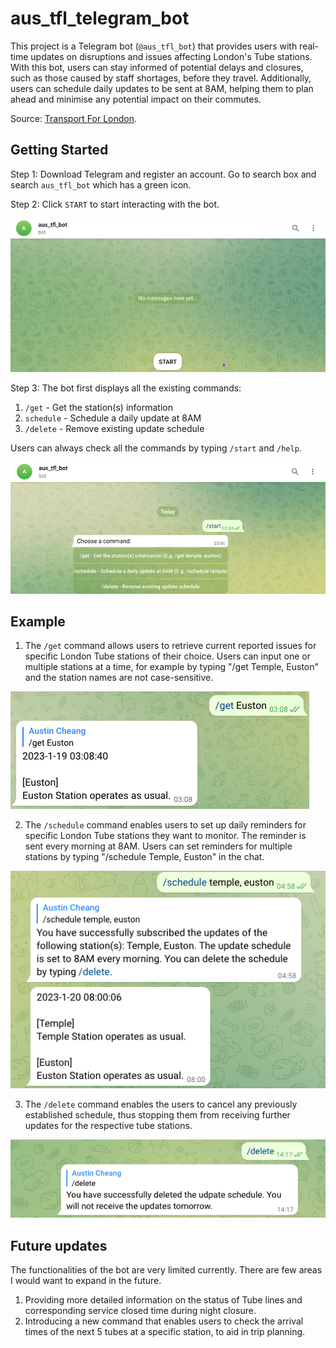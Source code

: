 # aus_tfl_telegram_bot

This project is a Telegram bot (`@aus_tfl_bot`) that provides users with real-time updates on disruptions and issues affecting London's Tube stations. With this bot, users can stay informed of potential delays and closures, such as those caused by staff shortages, before they travel. Additionally, users can schedule daily updates to be sent at 8AM, helping them to plan ahead and minimise any potential impact on their commutes.

Source: [Transport For London](https://tfl.gov.uk/).

## Getting Started

Step 1: Download Telegram and register an account. Go to search box and search `aus_tfl_bot` which has a green icon.

Step 2: Click `START` to start interacting with the bot.

![](./images/Screenshot%202023-01-19%20at%2003.02.00.png)

Step 3: The bot first displays all the existing commands:

1.  `/get` - Get the station(s) information
2.  `schedule` - Schedule a daily update at 8AM
3.  `/delete` - Remove existing update schedule

Users can always check all the commands by typing `/start` and `/help`.

![Screenshot 2023-01-19 at 03.07.16](./images/Screenshot%202023-01-19%20at%2003.07.16.png)

## Example

1.  The `/get` command allows users to retrieve current reported issues for specific London Tube stations of their choice. Users can input one or multiple stations at a time, for example by typing "/get Temple, Euston" and the station names are not case-sensitive.

![Screenshot 2023-01-19 at 03.08.56](./images/Screenshot%202023-01-19%20at%2003.08.56.png)

2.  The `/schedule` command enables users to set up daily reminders for specific London Tube stations they want to monitor. The reminder is sent every morning at 8AM. Users can set reminders for multiple stations by typing "/schedule Temple, Euston" in the chat.

![Screenshot 2023-01-20 at 11.50.08](./images/Screenshot%202023-01-20%20at%2011.50.08.png)

3.  The `/delete` command enables the users to cancel any previously established schedule, thus stopping them from receiving further updates for the respective tube stations.

![Screenshot 2023-01-19 at 14.17.17](./images/Screenshot%202023-01-19%20at%2014.17.17.png)

## Future updates

The functionalities of the bot are very limited currently. There are few areas I would want to expand in the future.

1.  Providing more detailed information on the status of Tube lines and corresponding service closed time during night closure.
2.  Introducing a new command that enables users to check the arrival times of the next 5 tubes at a specific station, to aid in trip planning.
